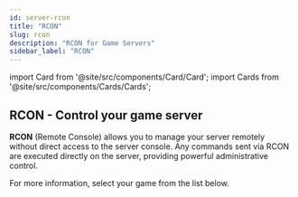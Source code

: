 ```yaml
---
id: server-rcon
title: "RCON"
slug: rcon
description: "RCON for Game Servers"
sidebar_label: "RCON"
---
```


import Card from '@site/src/components/Card/Card';
import Cards from '@site/src/components/Cards/Cards';

## RCON - Control your game server

**RCON** (Remote Console) allows you to manage your server remotely without direct access to the server console. Any commands sent via RCON are executed directly on the server, providing powerful administrative control.

For more information, select your game from the list below.
<Cards>
    <Card title="Call of Duty" description="Placeholder" link="cod/rcon" image="https://fshost.me/assets/img/bg/cod.jpg"/>
    <Card title="Call of Duty 2" description="Placeholder" link="cod2/rcon" image="https://fshost.me/assets/img/bg/cod2.jpg"/>
    <Card title="Call of Duty 4: Modern Warfare" description="Placeholder" link="cod4/rcon" image="https://images.weserv.nl/?url=https://fshost.me/assets/img/bg/cod4.jpg"/>
    <Card title="Call of Duty: United Offensive" description="Placeholder" link="coduo/rcon" image="https://images.weserv.nl/?url=https://fshost.me/assets/img/bg/coduo.jpg"/>
    <Card title="Counter-Strike: 1.6" description="Placeholder" link="cs16/rcon" image="https://cdn.cloudflare.steamstatic.com/steam/apps/10/header.jpg?t=1666823513"/>
    <Card title="Counter-Strike: Condition Zero" description="Placeholder" link="cscz/rcon" image="https://shared.cloudflare.steamstatic.com/store_item_assets/steam/apps/80/header.jpg"/>
    <Card title="Counter-Strike: Source" description="Placeholder" link="css/rcon" image="https://cdn.cloudflare.steamstatic.com/steam/apps/240/header.jpg?t=1666823740"/>
    <Card title="Counter-Strike: 2" description="Placeholder" link="cs2/rcon" image="https://cdn.cloudflare.steamstatic.com/steam/apps/730/header.jpg?t=1698860631"/>
    <Card title="Half-Life 1: Deathmatch" description="Placeholder" link="hldm/rcon" image="https://fshost.me/assets/img/bg/hldm.jpg"/>
</Cards>
